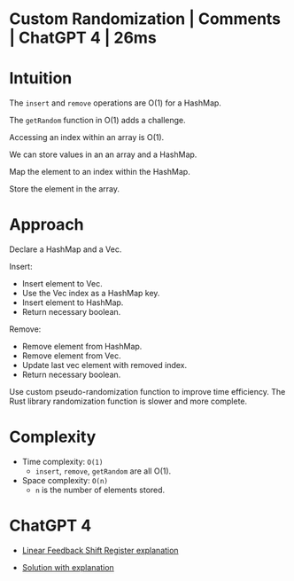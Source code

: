 # Custom Randomization | Comments | ChatGPT 4 | 26ms

# Intuition

The `insert` and `remove` operations are O(1) for a HashMap.

The `getRandom` function in O(1) adds a challenge. 

Accessing an index within an array is O(1). 

We can store values in an an array and a HashMap.

Map the element to an index within the HashMap.

Store the element in the array.

# Approach

Declare a HashMap and a Vec.

Insert:
- Insert element to Vec.
- Use the Vec index as a HashMap key.
- Insert element to HashMap.
- Return necessary boolean.

Remove:
- Remove element from HashMap.
- Remove element from Vec.
- Update last vec element with removed index.
- Return necessary boolean.

Use custom pseudo-randomization function to improve time efficiency. The Rust library randomization function is slower and more complete.

# Complexity

- Time complexity: `O(1)`
    - `insert`, `remove`, `getRandom` are all O(1).
- Space complexity: `O(n)`
    - `n` is the number of elements stored.

# ChatGPT 4

- [Linear Feedback Shift Register explanation](https://chat.openai.com/share/e9e21ba9-203f-4a34-83d8-ec2dc3b4f6a7)

- [Solution with explanation](https://chat.openai.com/share/c7eaaf8a-ff64-4fac-805a-358ee1f3850c)

